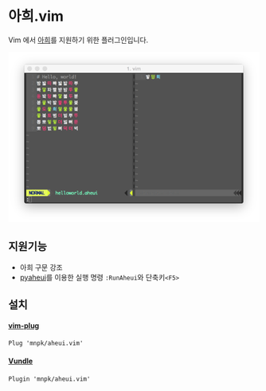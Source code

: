 # 아희.vim

Vim 에서 [아희](https://aheui.github.io/)를 지원하기 위한 플러그인입니다.

![](https://raw.githubusercontent.com/mnpk/aheui.vim/master/aheui.vim.png)

## 지원기능
- 아희 구문 강조
- [pyaheui](https://github.com/aheui/pyaheui)를 이용한 실행 명령 `:RunAheui`와 단축키`<F5>`

## 설치
#### [vim-plug](https://github.com/junegunn/vim-plug)
```
Plug 'mnpk/aheui.vim'
```

#### [Vundle](https://github.com/gmarik/vundle)
```
Plugin 'mnpk/aheui.vim'
```
